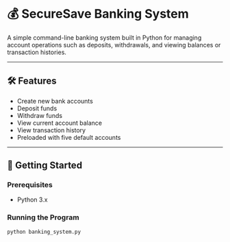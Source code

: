 
# 💰 SecureSave Banking System

A simple command-line banking system built in Python for managing account operations such as deposits, withdrawals, and viewing balances or transaction histories.

---

## 🛠 Features

- Create new bank accounts
- Deposit funds
- Withdraw funds
- View current account balance
- View transaction history
- Preloaded with five default accounts

---

## 🚀 Getting Started

### Prerequisites
- Python 3.x

### Running the Program

```bash
python banking_system.py
